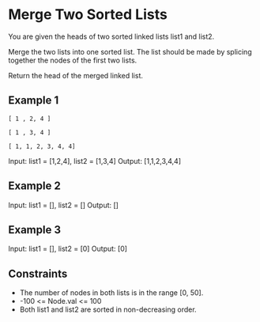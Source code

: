 # Merge Two Sorted Lists

You are given the heads of two sorted linked lists list1 and list2.

Merge the two lists into one sorted list. The list should be made by splicing together the nodes of the first two lists.

Return the head of the merged linked list.

## Example 1

```
[ 1 , 2, 4 ]

[ 1 , 3, 4 ]

[ 1, 1, 2, 3, 4, 4]
```

Input: list1 = [1,2,4], list2 = [1,3,4]
Output: [1,1,2,3,4,4]

## Example 2

Input: list1 = [], list2 = []
Output: []

## Example 3

Input: list1 = [], list2 = [0]
Output: [0]

## Constraints

- The number of nodes in both lists is in the range [0, 50].
- -100 <= Node.val <= 100
- Both list1 and list2 are sorted in non-decreasing order.

